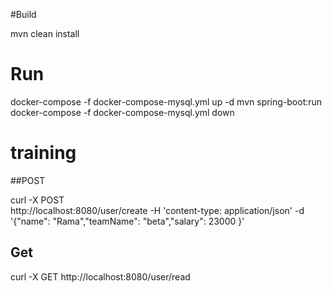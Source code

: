 #Build

mvn clean install

# Run
docker-compose -f docker-compose-mysql.yml up -d
mvn spring-boot:run
docker-compose -f docker-compose-mysql.yml down

# training
##POST

curl -X POST \
http://localhost:8080/user/create -H 'content-type: application/json' -d '{"name": "Rama","teamName": "beta","salary": 23000 }'


## Get 
curl -X GET http://localhost:8080/user/read 
